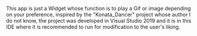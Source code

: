 This app is just a Widget whose function is to play a Gif or image depending on your preference, inspired by the "Konata_Dancer" project whose author I do not know, the project was developed in Visual Studio 2019 and it is in this IDE where it is recommended to run for modification to the user's liking.
